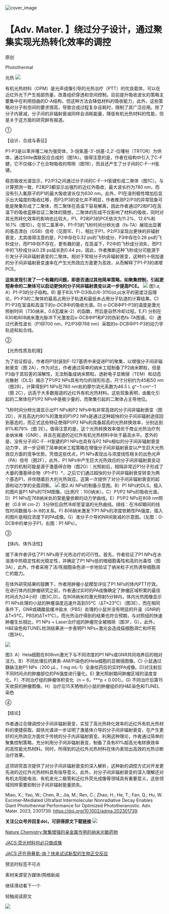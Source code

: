 ﻿![cover_image](https://mmbiz.qpic.cn/mmbiz_jpg/wzBk7nZmzgqobeWXyRShbWx5glsmymBia7xibxfRTEqrelxfXvpEOvzqo5fAoo2X6FR70jeiaOdiagbCAf9Aco906g/0?wx_fmt=jpeg) 

#  【Adv. Mater. 】绕过分子设计，通过聚集实现光热转化效率的调控 
 
 原创

Photothermal

光热
![](../asset/2024-01-10_386a04da3066bee1ab76ff416dccda17_0.jpeg)

有机光热材料（OPM）是光声成像引导的光热治疗（PTT）的优良载体，可以在近红外光下产生局部热量，改善组织穿透和空间控制。目前提升吸收波长的策略主要集中在利用扭曲的D-A结构，但这种方法会降低材料的吸收能力，此外，这些策略对分子和空间的要求很高，导致合成过程复杂且耗时，限制了其广泛应用。除了分子内衰减，分子间的非辐射衰减同样会消耗能量，降低有机光热材料的性能，但是关于这方面的研究鲜有报道。

①

【设计、合成与表征】

P1-P3是以苯并噻二唑为强受体，3-烷氧基-3′-烷基-2,2′-位噻吩（TRTOR）为供体，通过Stille偶联反应合成的（图1A）。值得注意的是，作者在结构中引入了C-F健，它不仅缩小了化合物吸收的带隙（图1B），而且还产生了分子间的C-F--H氢键。

稳态吸收光谱显示，P2/P3之间通过分子间的C-F--H氢键形成二聚体（图1C）。与计算预测一致，P2和P3都显示出强烈的近红外吸收，最大波长约为780 nm，而没有引入氟原子的P1的最大吸收波长仅为630 nm。此外，P1在溶剂极性增加后显示出大幅度的吸收红移，而P2/P3的变化并不明显，作者推测P2/P3的异常现象可能是聚集形成了二聚体，而二聚体在高温下容易解离，因此作者通过P2和P3在高温下的吸收蓝移验证二聚体的猜想，二聚体的形成不仅影响了材料的吸收，同时对其光热转化效率的影响也比较大，P1、P2和P3的PCE依次为11.2%、12.6%和16.1%（图1D）。在邻二氯苯中，P1-P3的飞秒时间分辨光谱（fs-TA）展现出显著的基态漂白（GSB）信号（见图1E、F），相比于P1，P2/P3呈现出更快的非辐射衰变，尤其值得注意的是，P2中存在0.32 ps的飞秒成分，P3中存在0.28 ps的飞秒成分，而P1中则不存在，更有趣的是，在高温下，P2中的飞秒成分消失，而P3中的飞秒成分从0.28 ps延长到0.44 ps，因此，作者推断这种飞秒成分可能源于引发分子间非辐射衰变的二聚体。相对于常规分子内非辐射衰变，这种约十倍加速的分子间非辐射衰变速率在产生光热效应方面更为高效，从而解释了P1-P3的递增PCE。

**这些发现引发了一个有趣的问题，即是否通过其他简单策略，如聚集控制，引起更短寿命的二聚体可以启动更快的分子间非辐射衰变以进一步提高PCE。**
![](../asset/2024-01-10_e68894f33551e312c8c3660ed6972a93_1.jpeg)
图1.a, A）P1-P3的分子结构。B) 基于B3LYP-D3(BJ)/6-311G(d,p)水平的密度泛函理论，P1-P3的二聚体的最高占用分子轨道和最低未占用分子轨道的计算结果。C) P1-P3在室温和高温下的o-DCB中的吸收光谱。D) o-DCB中P1-P3的温度是激光照射时间（730纳米，0.8瓦厘米-2）的函数，然后是自然冷却过程。E,F) 分别在630和808纳米激光脉冲下光激发后o-DCB中P1和P2的伪彩色fs-TA图谱。G）通过代表性波长（P1@700 nm，P2/P3@768 nm）采取的o-DCB中P1-P3的动力学轨迹和拟合线。

②

【光热性质及机理】

为了验证假设，作者将P1封装到F-127基质中来促进P1的聚集，以增强分子间非辐射衰变（图 2A），作为对比，作者通过简单的纳米工程制备了P2纳米颗粒，但是P3由于其较差的溶解性，无法制备成纳米颗粒。透射电子显微镜（TEM）和动态光散射（DLS）揭示了P1/P2 NPs具有均匀的球形形态，尺寸分别约为45和50 nm（图2B）。计算得到P1 NPs在780 nm处的摩尔消光系数为46.5 L g^−1 cm^−1（图 2C），远高于大多数报道的近红外有机光热材料。这些现象表明，由氟化引起的二聚体在P1/P2 NPs中是极少量的，而聚集引起的二聚体占主导地位。

飞秒时间分辨光谱显示出P1 NPs和P2 NPs中有非常高效的分子间非辐射衰变（图 2D），并且高达约90%的激发的P1/P2 NPs是通过这种超快的分子间非辐射途径回到基态的，而正式这些特征使得P1/P2 NPs的具备超高的光热转换效率，分别达到81%和79%（图 2E）。值得注意的是，这个光热转换效率值优于商业光热治疗剂金纳米棒（GNR），并且在报道的近红外有机光热材料中处于最高水平。意外的是，没有分子间C-F···H氢键的P1 NPs也具有与P2 NPs相似的分子间非辐射衰变动力学，进一步证明了简单纳米工程策略在增强分子间非辐射衰变以产生巨大光热效应方面的竞争优势。凭借这些优点，P1 NPs表现出与浓度线性相关的出色光声（PA）信号（图2F），此外，P1 NPs中产生巨大光热效应的分子间非辐射衰变动力学的机制可能是源于激基缔合物（图2G）：光照射后，相隔非常近P1分子形成了大量的激基缔合物（P1–P1）\*，之后它们通过超快的分子间非辐射衰变转变为两个基态P1，并伴随着巨大的光热效应。这第一次提供了对分子间非辐射衰变的起源和动力学的全面洞察。
![](../asset/2024-01-10_030de05951349a7cf4c23e25f5de2e20_2.jpeg)
图2.A) NPs的制备示意图。B）P1 NPs的DLS。插入的图片是P1 NPs的TEM图像。(比例尺：100纳米）。C）P1/P2 NPs的吸收光谱。D）P1 NPs在768纳米处的泵能量依赖的动力学曲线。E）P1/P2 NPs在808 nm照射（0.8 W cm-2）3分钟后自然冷却至室温的光热曲线。绿线：在冷却期间的线性时间数据与-ln θ的关系。F) 808纳米激发下P1 NPs的浓度依赖性PA强度，插入的图片是相应浓度下的PA成像。G）准分子介导的NR间衰减的示意图。(左图：O-DCB中的单分子P1，右图：P1 NPs）。

③

【体内、体外活性】

接下来作者评估了P1 NPs用于光热治疗的可行性。首先，作者验证了P1 NPs在水溶液中热稳定性和光稳定性，并确定了P1 NPs低的暗细胞毒性和高的光毒性（图3A），此外，作者采用了活/死细胞染色进一步地验证了纳米粒子光热诱导细胞凋亡的能力。

在体外研究结果的鼓舞下，作者用肿瘤小鼠模型评估了P1 NPs的体内PTT疗效。在进行体内抗肿瘤研究之前，作者通过实时的PA成像确定了肿瘤区域积累的最佳时间点为24小时（图3C,D）。在808纳米的激光照射5分钟内，体内光热图像显示P1 NPs处理的小鼠的肿瘤温度迅速升高到55℃（ΔT≈23℃）（图3E），而在相同条件下，GNR或磷酸盐缓冲盐水（PBS）处理的小鼠并没有明显的升温（GNR的ΔT≈5℃，PBS的ΔT≈1℃）。而光热治疗得到的结果也符合预期，与对照组的快速肿瘤生长相比，P1 NPs + Laser治疗组的肿瘤完全被根除（图3F，G），此外，H&E染色和TUNEL检测结果进一步表明P1 NPs+激光会造成癌细胞凋亡和坏死（图3H）。

![](../asset/2024-01-10_bb2442fb4973f4508d17da1a0e06bb89_3.jpeg)

图3. A）Hela细胞在808nm激光下与不同浓度的P1 NPs或GNR共同培养后的相对活力。B）不同处理后钙黄素-AM/PI染色的Hela细胞的显微镜图像。C) 小鼠通过静脉注射P1 NPs（200 µL，1 mg mL-1）全身给药后的实时PA成像。D)对注射后不同时间点的肿瘤部位的PA强度进行量化。E) 激光照射期间肿瘤区域的温度变化。F）不同治疗组的肿瘤体积变化（n = 6，\*\*\*p &lt; 0.001）。G) 不同治疗后第15天收获的肿瘤图像。H）治疗后15天牺牲的小鼠的肿瘤组织的H&E染色和TUNEL染色

④

【结论】

作者通过合理调控分子间非辐射衰变，实现了高光热转化效率的近红外有机光热材料的便捷获取。超快光谱进一步证明了激基体介导的分子间非辐射衰变，在产生更好的光热效应方面优于传统的分子内非辐射衰变。利用这种理论，作者通过简单的聚集控制策略，充分利用分子间非辐射衰变，制备了具有81%超高光电转换效率的高性能光热材料。同时，所得到的近红外光热材料在体内表现出高效的光热诊断治疗效果。

这项研究首次提供了对分子间非辐射衰变的深入解析，这种新的调控方式对开发更先进的近红外光热材料具有指导意义。此外，对分子间非辐射衰变的深入理解还对有机太阳能电池、有机发光二极管和近红外荧光成像等领域具有重要意义，这些领域同样需要抑制分子间非辐射能量损失。

Miao, X.; Yao, W.; Chen, R.; Jia, M.; Ren, C.; Zhao, H.; He, T.; Fan, Q.; Hu, W. Excimer‐Mediated Ultrafast Intermolecular Nonradiative Decay Enables Giant Photothermal Performance for Optimized Phototheranostic. Adv. Mater. 2023, 2301739. https://doi.org/10.1002/adma.202301739.

**关注公众号并回复doi，可获得原文下载链接**
![](../asset/2024-01-10_eb46ebd50de486a852e98de208de520d_4.png)


[Nature Chemistry:聚集增强的亲金属作用的纳米光敏药物](http://mp.weixin.qq.com/s?__biz=MzkzOTI1OTMwNg==&amp;mid=2247483910&amp;idx=1&amp;sn=994ab76a56b8b8e2cb2ec77a9ac878c8&amp;chksm=c2f2e6c3f5856fd5775acc3e6fac5912dfc75de533bbdfe072ca265df7dfa63f5ebc2988dcb3&amp;scene=21#wechat_redirect)



[JACS:荧光材料何必只做成像](http://mp.weixin.qq.com/s?__biz=MzkzOTI1OTMwNg==&amp;mid=2247483894&amp;idx=1&amp;sn=cf6ef0d3c2deaf9c549a264449cc3bb3&amp;chksm=c2f2e533f5856c2595509d15f8e384f8d88b00685f0dfe4d82af30339211bec69a907905363a&amp;scene=21#wechat_redirect)



[JACS:还在用叠氮-炔？快来试试新型的生物正交反应](http://mp.weixin.qq.com/s?__biz=MzkzOTI1OTMwNg==&amp;mid=2247483883&amp;idx=1&amp;sn=6efed231961a5b2f378ab44c1fe718ee&amp;chksm=c2f2e52ef5856c38a8f02ae4314f4a7fe7165c0f077be7b6352af23746c9d7f6fe8c16d4c7bc&amp;scene=21#wechat_redirect)

预览时标签不可点

素材来源官方媒体/网络新闻

  继续滑动看下一个 

 轻触阅读原文 

  ![](http://mmbiz.qpic.cn/mmbiz_png/wzBk7nZmzgq7v9Dg22Sz7VtfIJUOJaRx0AfgRtlrKZzKwOhTlicicAor2tvrgf1LUONnpYH3wKPRRrtL6nCvs0tQ/0?wx_fmt=png)  

